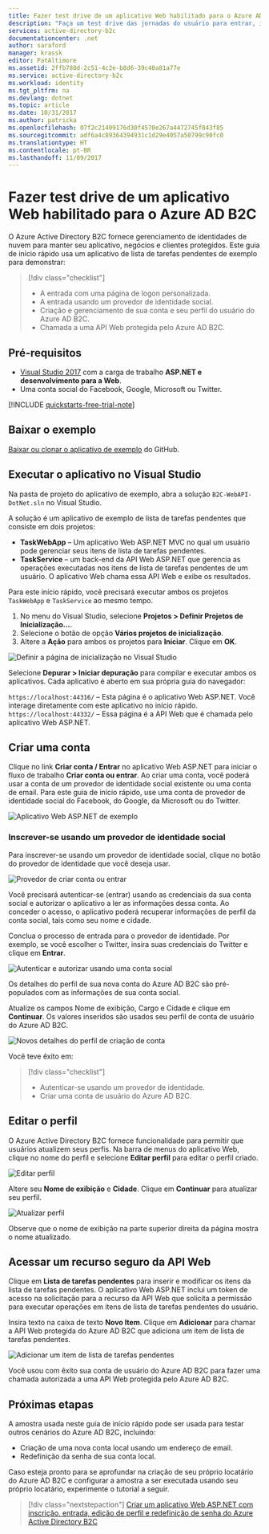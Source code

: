 ```yaml
---
title: Fazer test drive de um aplicativo Web habilitado para o Azure AD B2C | Microsoft Docs
description: "Faça um test drive das jornadas do usuário para entrar, inscrever-se, editar o perfil e redefinir a senha usando um ambiente de teste do Azure AD B2C"
services: active-directory-b2c
documentationcenter: .net
author: saraford
manager: krassk
editor: PatAltimore
ms.assetid: 2ffb780d-2c51-4c2e-b8d6-39c40a81a77e
ms.service: active-directory-b2c
ms.workload: identity
ms.tgt_pltfrm: na
ms.devlang: dotnet
ms.topic: article
ms.date: 10/31/2017
ms.author: patricka
ms.openlocfilehash: 07f2c21409176d30f4570e267a4472745f843f85
ms.sourcegitcommit: adf6a4c89364394931c1d29e4057a50799c90fc0
ms.translationtype: HT
ms.contentlocale: pt-BR
ms.lasthandoff: 11/09/2017
---
```

# <a name="test-drive-an-azure-ad-b2c-enabled-web-app"></a>Fazer test drive de um aplicativo Web habilitado para o Azure AD B2C

O Azure Active Directory B2C fornece gerenciamento de identidades de nuvem para manter seu aplicativo, negócios e clientes protegidos. Este guia de início rápido usa um aplicativo de lista de tarefas pendentes de exemplo para demonstrar:

> [!div class="checklist"]
> * A entrada com uma página de logon personalizada.
> * A entrada usando um provedor de identidade social.
> * Criação e gerenciamento de sua conta e seu perfil do usuário do Azure AD B2C.
> * Chamada a uma API Web protegida pelo Azure AD B2C.

## <a name="prerequisites"></a>Pré-requisitos

* [Visual Studio 2017](https://www.visualstudio.com/downloads/) com a carga de trabalho **ASP.NET e desenvolvimento para a Web**. 
* Uma conta social do Facebook, Google, Microsoft ou Twitter.

[!INCLUDE [quickstarts-free-trial-note](../../includes/quickstarts-free-trial-note.md)]

## <a name="download-the-sample"></a>Baixar o exemplo

[Baixar ou clonar o aplicativo de exemplo](https://github.com/Azure-Samples/active-directory-b2c-dotnet-webapp-and-webapi) do GitHub.

## <a name="run-the-app-in-visual-studio"></a>Executar o aplicativo no Visual Studio

Na pasta de projeto do aplicativo de exemplo, abra a solução `B2C-WebAPI-DotNet.sln` no Visual Studio. 

A solução é um aplicativo de exemplo de lista de tarefas pendentes que consiste em dois projetos:

* **TaskWebApp** – Um aplicativo Web ASP.NET MVC no qual um usuário pode gerenciar seus itens de lista de tarefas pendentes.  
* **TaskService** – um back-end da API Web ASP.NET que gerencia as operações executadas nos itens de lista de tarefas pendentes de um usuário. O aplicativo Web chama essa API Web e exibe os resultados.

Para este início rápido, você precisará executar ambos os projetos `TaskWebApp` e `TaskService` ao mesmo tempo. 

1. No menu do Visual Studio, selecione **Projetos > Definir Projetos de Inicialização...**. 
2. Selecione o botão de opção **Vários projetos de inicialização**.
3. Altere a **Ação** para ambos os projetos para **Iniciar**. Clique em **OK**.

![Definir a página de inicialização no Visual Studio](media/active-directory-b2c-quickstarts-web-app/setup-startup-projects.png)

Selecione **Depurar > Iniciar depuração** para compilar e executar ambos os aplicativos. Cada aplicativo é aberto em sua própria guia do navegador:

`https://localhost:44316/` – Esta página é o aplicativo Web ASP.NET. Você interage diretamente com este aplicativo no início rápido.
`https://localhost:44332/` – Essa página é a API Web que é chamada pelo aplicativo Web ASP.NET.

## <a name="create-an-account"></a>Criar uma conta

Clique no link **Criar conta / Entrar** no aplicativo Web ASP.NET para iniciar o fluxo de trabalho **Criar conta ou entrar**. Ao criar uma conta, você poderá usar a conta de um provedor de identidade social existente ou uma conta de email. Para este guia de início rápido, use uma conta de provedor de identidade social do Facebook, do Google, da Microsoft ou do Twitter.

![Aplicativo Web ASP.NET de exemplo](media/active-directory-b2c-quickstarts-web-app/web-app-sign-in.png)

### <a name="sign-up-using-a-social-identity-provider"></a>Inscrever-se usando um provedor de identidade social

Para inscrever-se usando um provedor de identidade social, clique no botão do provedor de identidade que você deseja usar. 

![Provedor de criar conta ou entrar](media/active-directory-b2c-quickstarts-web-app/sign-in-or-sign-up-web.png)

Você precisará autenticar-se (entrar) usando as credenciais da sua conta social e autorizar o aplicativo a ler as informações dessa conta. Ao conceder o acesso, o aplicativo poderá recuperar informações de perfil da conta social, tais como seu nome e cidade. 

Conclua o processo de entrada para o provedor de identidade. Por exemplo, se você escolher o Twitter, insira suas credenciais do Twitter e clique em **Entrar**.

![Autenticar e autorizar usando uma conta social](media/active-directory-b2c-quickstarts-web-app/twitter-authenticate-authorize-web.png)

Os detalhes do perfil de sua nova conta do Azure AD B2C são pré-populados com as informações de sua conta social.

Atualize os campos Nome de exibição, Cargo e Cidade e clique em **Continuar**.  Os valores inseridos são usados seu perfil de conta de usuário do Azure AD B2C.

![Novos detalhes do perfil de criação de conta](media/active-directory-b2c-quickstarts-web-app/new-account-sign-up-profile-details-web.png)

Você teve êxito em:

> [!div class="checklist"]
> * Autenticar-se usando um provedor de identidade.
> * Criar uma conta de usuário do Azure AD B2C. 

## <a name="edit-your-profile"></a>Editar o perfil

O Azure Active Directory B2C fornece funcionalidade para permitir que usuários atualizem seus perfis. Na barra de menus do aplicativo Web, clique no nome do perfil e selecione **Editar perfil** para editar o perfil criado.

![Editar perfil](media/active-directory-b2c-quickstarts-web-app/edit-profile-web.png)

Altere seu **Nome de exibição** e **Cidade**.  Clique em **Continuar** para atualizar seu perfil.

![Atualizar perfil](media/active-directory-b2c-quickstarts-web-app/update-profile-web.png)

Observe que o nome de exibição na parte superior direita da página mostra o nome atualizado. 

## <a name="access-a-secured-web-api-resource"></a>Acessar um recurso seguro da API Web

Clique em **Lista de tarefas pendentes** para inserir e modificar os itens da lista de tarefas pendentes. O aplicativo Web ASP.NET inclui um token de acesso na solicitação para a recurso da API Web que solicita a permissão para executar operações em itens de lista de tarefas pendentes do usuário. 

Insira texto na caixa de texto **Novo Item**. Clique em **Adicionar** para chamar a API Web protegida do Azure AD B2C que adiciona um item de lista de tarefas pendentes.

![Adicionar um item de lista de tarefas pendentes](media/active-directory-b2c-quickstarts-web-app/add-todo-item-web.png)

Você usou com êxito sua conta de usuário do Azure AD B2C para fazer uma chamada autorizada a uma API Web protegida pelo Azure AD B2C.

## <a name="next-steps"></a>Próximas etapas

A amostra usada neste guia de início rápido pode ser usada para testar outros cenários do Azure AD B2C, incluindo:

* Criação de uma nova conta local usando um endereço de email.
* Redefinição da senha de sua conta local.

Caso esteja pronto para se aprofundar na criação de seu próprio locatário do Azure AD B2C e configurar a amostra a ser executada usando seu próprio locatário, experimente o tutorial a seguir.

> [!div class="nextstepaction"]
> [Criar um aplicativo Web ASP.NET com inscrição, entrada, edição de perfil e redefinição de senha do Azure Active Directory B2C](active-directory-b2c-devquickstarts-web-dotnet-susi.md)